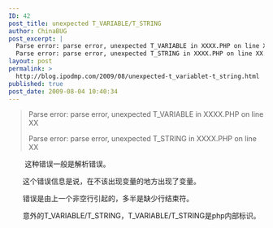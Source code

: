 ```yaml
---
ID: 42
post_title: unexpected T_VARIABLE/T_STRING
author: ChinaBUG
post_excerpt: |
  Parse error: parse error, unexpected T_VARIABLE in XXXX.PHP on line XX
  Parse error: parse error, unexpected T_STRING in XXXX.PHP on line XX
layout: post
permalink: >
  http://blog.ipodmp.com/2009/08/unexpected-t_variablet-t_string.html
published: true
post_date: 2009-08-04 10:40:34
---
```

<blockquote>Parse error: parse error, unexpected T_VARIABLE in XXXX.PHP on line XX

Parse error: parse error, unexpected T_STRING in XXXX.PHP on line XX</blockquote>
 　　这种错误一般是解析错误。

　　这个错误信息是说，在不该出现变量的地方出现了变量。

　　错误是由上一个非空行引起的，多半是缺少行结束符。

　　意外的T_VARIABLE/T_STRING，T_VARIABLE/T_STRING是php内部标识。